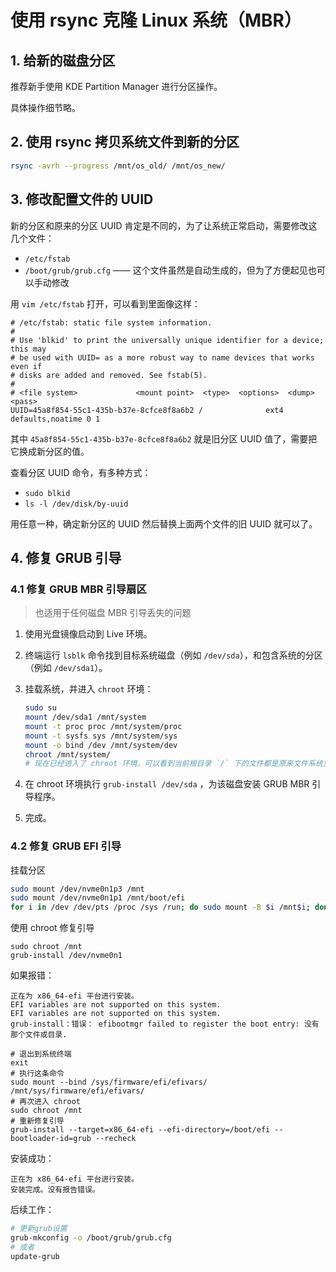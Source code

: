 # 使用 rsync 克隆 Linux 系统（MBR）

## 1. 给新的磁盘分区

推荐新手使用 KDE Partition Manager 进行分区操作。

具体操作细节略。

## 2. 使用 rsync 拷贝系统文件到新的分区

```sh
rsync -avrh --progress /mnt/os_old/ /mnt/os_new/
```

## 3. 修改配置文件的 UUID

新的分区和原来的分区 UUID 肯定是不同的，为了让系统正常启动，需要修改这几个文件：

- `/etc/fstab`
- `/boot/grub/grub.cfg` —— 这个文件虽然是自动生成的，但为了方便起见也可以手动修改

用 `vim /etc/fstab` 打开，可以看到里面像这样：

```
# /etc/fstab: static file system information.
#
# Use 'blkid' to print the universally unique identifier for a device; this may
# be used with UUID= as a more robust way to name devices that works even if
# disks are added and removed. See fstab(5).
#
# <file system>             <mount point>  <type>  <options>  <dump>  <pass>
UUID=45a8f854-55c1-435b-b37e-8cfce8f8a6b2 /              ext4    defaults,noatime 0 1
```

其中 `45a8f854-55c1-435b-b37e-8cfce8f8a6b2` 就是旧分区 UUID 值了，需要把它换成新分区的值。

查看分区 UUID 命令，有多种方式：

- `sudo blkid`
- `ls -l /dev/disk/by-uuid`

用任意一种，确定新分区的 UUID 然后替换上面两个文件的旧 UUID 就可以了。

## 4. 修复 GRUB 引导

### 4.1 修复 GRUB MBR 引导扇区

> 也适用于任何磁盘 MBR 引导丢失的问题

1. 使用光盘镜像启动到 Live 环境。

2. 终端运行 `lsblk` 命令找到目标系统磁盘（例如 `/dev/sda`），和包含系统的分区（例如 `/dev/sda1`）。

3. 挂载系统，并进入 `chroot` 环境：

   ```sh
   sudo su
   mount /dev/sda1 /mnt/system
   mount -t proc proc /mnt/system/proc
   mount -t sysfs sys /mnt/system/sys
   mount -o bind /dev /mnt/system/dev
   chroot /mnt/system/
   # 现在已经进入了 chroot 环境，可以看到当前根目录 `/` 下的文件都是原来文件系统里的文件。
   ```

4. 在 chroot 环境执行 `grub-install /dev/sda` ，为该磁盘安装 GRUB MBR 引导程序。

5. 完成。

### 4.2 修复 GRUB EFI 引导

挂载分区

```sh
sudo mount /dev/nvme0n1p3 /mnt
sudo mount /dev/nvme0n1p1 /mnt/boot/efi
for i in /dev /dev/pts /proc /sys /run; do sudo mount -B $i /mnt$i; done
```

使用 chroot 修复引导

```
sudo chroot /mnt
grub-install /dev/nvme0n1
```

如果报错：

```
正在为 x86_64-efi 平台进行安装。
EFI variables are not supported on this system.
EFI variables are not supported on this system.
grub-install：错误： efibootmgr failed to register the boot entry: 没有那个文件或目录.
```

```
# 退出到系统终端
exit
# 执行这条命令
sudo mount --bind /sys/firmware/efi/efivars/ /mnt/sys/firmware/efi/efivars/
# 再次进入 chroot
sudo chroot /mnt
# 重新修复引导
grub-install --target=x86_64-efi --efi-directory=/boot/efi --bootloader-id=grub --recheck
```

安装成功：

```
正在为 x86_64-efi 平台进行安装。
安装完成。没有报告错误。
```

后续工作：

```sh
# 更新grub设置
grub-mkconfig -o /boot/grub/grub.cfg 
# 或者
update-grub
```
